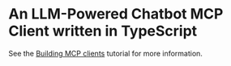 # An LLM-Powered Chatbot MCP Client written in TypeScript

See the [Building MCP clients](https://modelcontextprotocol.io/tutorials/building-a-client) tutorial for more information.
